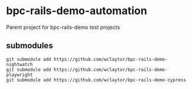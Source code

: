 # bpc-rails-demo-automation
Parent project for bpc-rails-demo test projects

## submodules
```
git submodule add https://github.com/wclaytor/bpc-rails-demo-nightwatch
git submodule add https://github.com/wclaytor/bpc-rails-demo-playwright
git submodule add https://github.com/wclaytor/bpc-rails-demo-cypress
```
